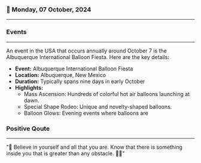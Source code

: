 ### 📅 Monday, 07 October, 2024
------
### Events
------
An event in the USA that occurs annually around October 7 is the Albuquerque International Balloon Fiesta. Here are the key details:

- **Event:** Albuquerque International Balloon Fiesta
- **Location:** Albuquerque, New Mexico
- **Duration:** Typically spans nine days in early October
- **Highlights:**
  - Mass Ascension: Hundreds of colorful hot air balloons launching at dawn.
  - Special Shape Rodeo: Unique and novelty-shaped balloons.
  - Balloon Glows: Evening events where balloons are
### Positive Qoute
------
"🌟 Believe in yourself and all that you are. Know that there is something inside you that is greater than any obstacle. 💪✨"
